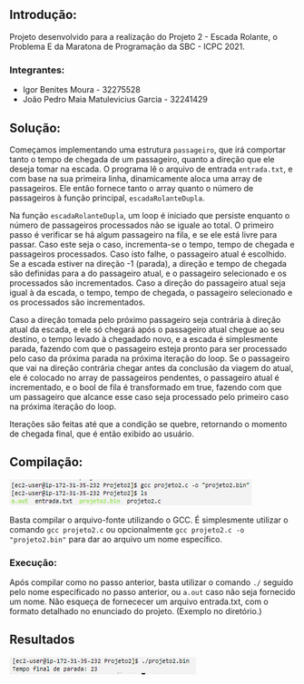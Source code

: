 ## Introdução:

Projeto desenvolvido para a realização do Projeto 2 - Escada Rolante, o Problema E da Maratona de Programação da SBC - ICPC 2021.

### Integrantes:

- Igor Benites Moura - 32275528
- João Pedro Maia Matulevicius Garcia - 32241429

## Solução:

Começamos implementando uma estrutura `passageiro`, que irá comportar tanto o tempo de chegada de um passageiro, quanto a direção que ele deseja tomar na escada. O programa lê o arquivo 
de entrada `entrada.txt`, e com base na sua primeira linha, dinamicamente aloca uma array de passageiros. Ele então fornece tanto o array quanto o número de passageiros à função principal,
`escadaRolanteDupla`.


Na função `escadaRolanteDupla`, um loop é iniciado que persiste enquanto o número de passageiros processados não se iguale ao total. O primeiro passo é verificar se há algum passageiro na
fila, e se ele está livre para passar. Caso este seja o caso, incrementa-se o tempo, tempo de chegada e passageiros processados. Caso isto falhe, o passageiro atual é escolhido.
Se a escada estiver na direção -1 (parada), a direção e tempo de chegada são definidas para a do passageiro atual, e o passageiro selecionado e os processados são incrementados. 
Caso a direção do passageiro atual seja igual à da escada, o tempo, tempo de chegada, o passageiro selecionado e os processados são incrementados. 


Caso a direção tomada pelo próximo passageiro seja contrária à direção atual da escada, e ele só chegará após o passageiro atual chegue ao seu destino, o tempo levado à chegadado novo, 
e a escada é simplesmente parada, fazendo com que o passageiro esteja pronto para ser processado pelo caso da próxima parada na próxima iteração do loop. Se o passageiro que vai na direção
contrária chegar antes da conclusão da viagem do atual, ele é colocado no array de passageiros pendentes, o passageiro atual é incrementado, e o bool de fila é transformado em true, fazendo 
com que um passageiro que alcance esse caso seja processado pelo primeiro caso na próxima iteração do loop.


Iterações são feitas até que a condição se quebre, retornando o momento de chegada final, que é então exibido ao usuário.

## Compilação:


![alt](/Projeto2/assets/compilacao.png)


Basta compilar o arquivo-fonte utilizando o GCC. É simplesmente utilizar o comando `gcc projeto2.c` ou opcionalmente `gcc projeto2.c -o "projeto2.bin"` para dar ao arquivo um nome 
específico.

### Execução:

Após compilar como no passo anterior, basta utilizar o comando `./` seguido pelo nome especificado no passo anterior, ou `a.out` caso não seja fornecido um nome. Não esqueça de fornececer
um arquivo entrada.txt, com o formato detalhado no enunciado do projeto. (Exemplo no diretório.)



## Resultados


![alt](/Projeto2/assets/result.png)


